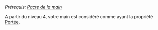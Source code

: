 *Prérequis: [Pacte de la main](../../../1.%20Talent%20de%20base/Faveur%20de%20pacte.md#Pacte%20de%20la%20main)*

A partir du niveau 4, votre main est considéré comme ayant la propriété [Portée](../../../../../4.%20Equipement%20et%20items/Equipement%20personel/Armes/Armes%20de%20mêlée.md#Portée).